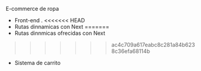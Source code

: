 E-commerce de ropa 

- Front-end .
<<<<<<< HEAD
- Rutas dinnamicas con Next
=======
- Rutas dinnmicas ofrecidas con Next
>>>>>>> ac4c709a617eabc8c281a84b6238c36efa68114b
- Sistema de carrito

